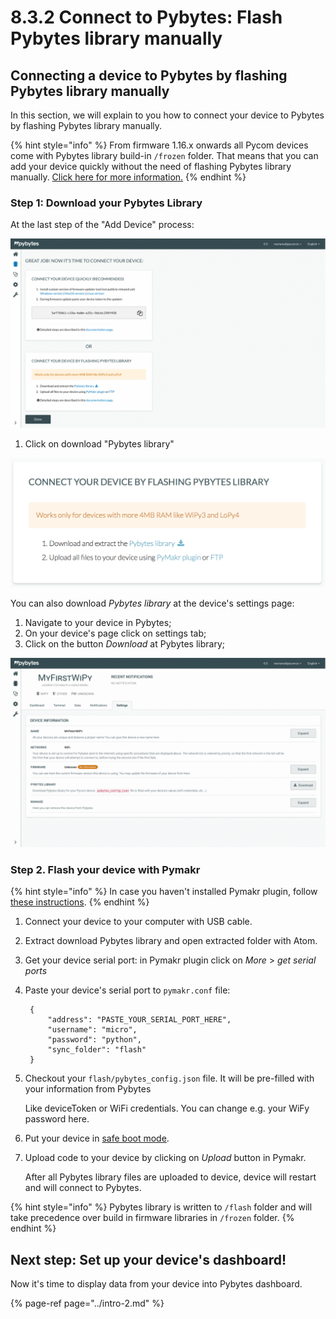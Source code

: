 # 8.3.2 Connect to Pybytes: Flash Pybytes library manually

## Connecting a device to Pybytes by flashing Pybytes library manually

In this section, we will explain to you how to connect your device to Pybytes by flashing Pybytes library manually.

{% hint style="info" %}
From firmware 1.16.x onwards all Pycom devices come with Pybytes library build-in `/frozen` folder. That means that you can add your device quickly without the need of flashing Pybytes library manually. [Click here for more information.](quick.md)
{% endhint %}

### Step 1: Download your Pybytes Library

At the last step of the "Add Device" process:

![](../../.gitbook/assets/pybyteslib-box%20%281%29.gif)

1. Click on download "Pybytes library"

![](../../.gitbook/assets/pybytes-library-wizard.png)

You can also download _Pybytes library_ at the device's settings page:

1.  Navigate to your device in Pybytes;
2. On your device's page click on settings tab;
3. Click on the button _Download_ at Pybytes library;

![](../../.gitbook/assets/pybytes-library-download.gif)

### Step 2. Flash your device with Pymakr

{% hint style="info" %}
In case you haven't installed Pymakr plugin, follow [these instructions](../../pymakr-plugin/installation/atom.md).
{% endhint %}

1. Connect your device to your computer with USB cable.
2. Extract download Pybytes library and open extracted folder with Atom.
3. Get your device serial port: in Pymakr plugin click on _More_ &gt; _get serial ports_
4. Paste your device's serial port to `pymakr.conf` file:

   ```text
    {
        "address": "PASTE_YOUR_SERIAL_PORT_HERE",
        "username": "micro",
        "password": "python",
        "sync_folder": "flash"
    }
   ```

5. Checkout your `flash/pybytes_config.json` file. It will be pre-filled with your information from Pybytes

   Like deviceToken or WiFi credentials. You can change e.g. your WiFy password here.

6. Put your device in [safe boot mode](../../getting-started/programming/safeboot.md).
7. Upload code to your device by clicking on _Upload_ button in Pymakr.

   After all Pybytes library files are uploaded to device, device will restart and will connect to Pybytes.

{% hint style="info" %}
Pybytes library is written to `/flash` folder and will take precedence over build in firmware libraries in `/frozen` folder.
{% endhint %}

## Next step: Set up your device's dashboard!

Now it's time to display data from your device into Pybytes dashboard.

{% page-ref page="../intro-2.md" %}

